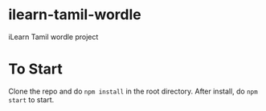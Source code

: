 # ilearn-tamil-wordle
iLearn Tamil wordle project

# To Start
Clone the repo and do `npm install` in the root directory.
After install, do `npm start` to start.
